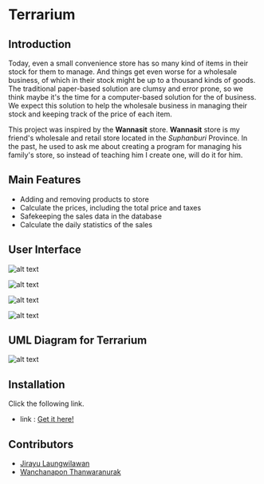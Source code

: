 # Terrarium

## Introduction

Today, even a small convenience store has so many kind of items in their stock for them to manage. And things get even worse for a wholesale business, of which in their stock might be up to a thousand kinds of goods. The traditional paper-based solution are clumsy and error prone, so we think maybe it's the time for a computer-based solution for the of business. We expect this solution to help the wholesale business in managing their stock and keeping track of the price of each item.

This project was inspired by the **Wannasit** store. **Wannasit** store is my friend's wholesale and retail store located in the _Suphanburi_ Province. In the past, he used to ask me about creating a program for managing his family's store, so instead of teaching him I create one, will do it for him.

## Main Features

- Adding and removing products to store
- Calculate the prices, including the total price and taxes
- Safekeeping the sales data in the database
- Calculate the daily statistics of the sales

## User Interface

![alt text](http://158.108.44.66:5000/uploads/TerrariumMainPage.png)

![alt text](http://158.108.44.66:5000/uploads/TerrariumPayment.png)

![alt text](http://158.108.44.66:5000/uploads/TerrariumChange.png)

![alt text](http://158.108.44.66:5000/uploads/TerrariumStatistic.png)

## UML Diagram for Terrarium

![alt text](http://158.108.44.66:5000/uploads/UML%20Class%20Diagram.png)

## Installation

Click the following link.

- link : [Get it here!](https://github.com/JirayuL/Terrarium/releases/latest)

## Contributors

- [Jirayu Laungwilawan](https://github.com/JirayuL)
- [Wanchanapon Thanwaranurak](https://github.com/PaiizZ)
